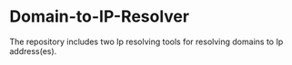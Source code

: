 # Domain-to-IP-Resolver
The repository includes two Ip resolving tools for resolving domains to Ip address(es).
